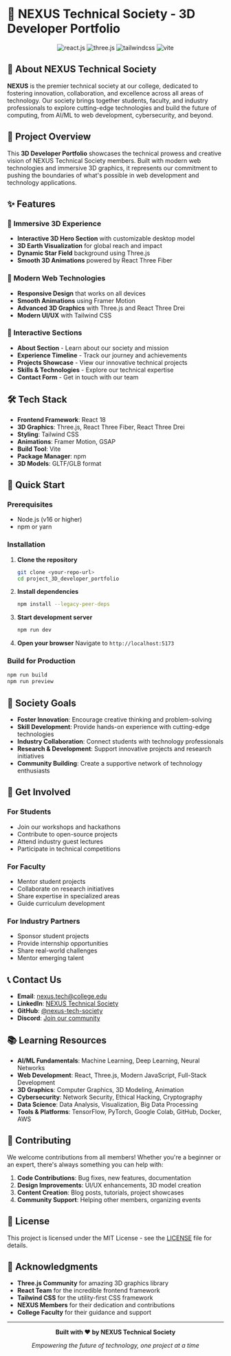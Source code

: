 # 🚀 NEXUS Technical Society - 3D Developer Portfolio

<div align="center">
  <img src="https://img.shields.io/badge/-React_JS-black?style=for-the-badge&logoColor=white&logo=react&color=61DAFB" alt="react.js" />
  <img src="https://img.shields.io/badge/-Three_JS-black?style=for-the-badge&logoColor=white&logo=threedotjs&color=000000" alt="three.js" />
  <img src="https://img.shields.io/badge/-Tailwind_CSS-black?style=for-the-badge&logoColor=white&logo=tailwindcss&color=06B6D4" alt="tailwindcss" />
  <img src="https://img.shields.io/badge/-Vite-black?style=for-the-badge&logoColor=white&logo=vite&color=646CFF" alt="vite" />
</div>

## 🎯 About NEXUS Technical Society

**NEXUS** is the premier technical society at our college, dedicated to fostering innovation, collaboration, and excellence across all areas of technology. Our society brings together students, faculty, and industry professionals to explore cutting-edge technologies and build the future of computing, from AI/ML to web development, cybersecurity, and beyond.

## 🌟 Project Overview

This **3D Developer Portfolio** showcases the technical prowess and creative vision of NEXUS Technical Society members. Built with modern web technologies and immersive 3D graphics, it represents our commitment to pushing the boundaries of what's possible in web development and technology applications.

## ✨ Features

### 🎨 **Immersive 3D Experience**
- **Interactive 3D Hero Section** with customizable desktop model
- **3D Earth Visualization** for global reach and impact
- **Dynamic Star Field** background using Three.js
- **Smooth 3D Animations** powered by React Three Fiber

### 🚀 **Modern Web Technologies**
- **Responsive Design** that works on all devices
- **Smooth Animations** using Framer Motion
- **Advanced 3D Graphics** with Three.js and React Three Drei
- **Modern UI/UX** with Tailwind CSS

### 📱 **Interactive Sections**
- **About Section** - Learn about our society and mission
- **Experience Timeline** - Track our journey and achievements
- **Projects Showcase** - View our innovative technical projects
- **Skills & Technologies** - Explore our technical expertise
- **Contact Form** - Get in touch with our team

## 🛠️ Tech Stack

- **Frontend Framework**: React 18
- **3D Graphics**: Three.js, React Three Fiber, React Three Drei
- **Styling**: Tailwind CSS
- **Animations**: Framer Motion, GSAP
- **Build Tool**: Vite
- **Package Manager**: npm
- **3D Models**: GLTF/GLB format

## 🚀 Quick Start

### Prerequisites
- Node.js (v16 or higher)
- npm or yarn

### Installation

1. **Clone the repository**
   ```bash
   git clone <your-repo-url>
   cd project_3D_developer_portfolio
   ```

2. **Install dependencies**
   ```bash
   npm install --legacy-peer-deps
   ```

3. **Start development server**
   ```bash
   npm run dev
   ```

4. **Open your browser**
   Navigate to `http://localhost:5173`

### Build for Production
```bash
npm run build
npm run preview
```

## 🎯 Society Goals

- **Foster Innovation**: Encourage creative thinking and problem-solving
- **Skill Development**: Provide hands-on experience with cutting-edge technologies
- **Industry Collaboration**: Connect students with technology professionals
- **Research & Development**: Support innovative projects and research initiatives
- **Community Building**: Create a supportive network of technology enthusiasts

## 🤝 Get Involved

### For Students
- Join our workshops and hackathons
- Contribute to open-source projects
- Attend industry guest lectures
- Participate in technical competitions

### For Faculty
- Mentor student projects
- Collaborate on research initiatives
- Share expertise in specialized areas
- Guide curriculum development

### For Industry Partners
- Sponsor student projects
- Provide internship opportunities
- Share real-world challenges
- Mentor emerging talent

## 📞 Contact Us

- **Email**: nexus.tech@college.edu
- **LinkedIn**: [NEXUS Technical Society](https://linkedin.com/company/nexus-tech)
- **GitHub**: [@nexus-tech-society](https://github.com/nexus-tech-society)
- **Discord**: [Join our community](https://discord.gg/nexus-tech)

## 📚 Learning Resources

- **AI/ML Fundamentals**: Machine Learning, Deep Learning, Neural Networks
- **Web Development**: React, Three.js, Modern JavaScript, Full-Stack Development
- **3D Graphics**: Computer Graphics, 3D Modeling, Animation
- **Cybersecurity**: Network Security, Ethical Hacking, Cryptography
- **Data Science**: Data Analysis, Visualization, Big Data Processing
- **Tools & Platforms**: TensorFlow, PyTorch, Google Colab, GitHub, Docker, AWS

## 🌟 Contributing

We welcome contributions from all members! Whether you're a beginner or an expert, there's always something you can help with:

1. **Code Contributions**: Bug fixes, new features, documentation
2. **Design Improvements**: UI/UX enhancements, 3D model creation
3. **Content Creation**: Blog posts, tutorials, project showcases
4. **Community Support**: Helping other members, organizing events

## 📄 License

This project is licensed under the MIT License - see the [LICENSE](LICENSE) file for details.

## 🙏 Acknowledgments

- **Three.js Community** for amazing 3D graphics library
- **React Team** for the incredible frontend framework
- **Tailwind CSS** for the utility-first CSS framework
- **NEXUS Members** for their dedication and contributions
- **College Faculty** for their guidance and support

---

<div align="center">
  <p><strong>Built with ❤️ by NEXUS Technical Society</strong></p>
  <p><em>Empowering the future of technology, one project at a time</em></p>
</div>

